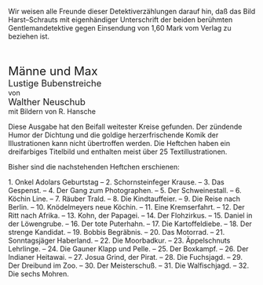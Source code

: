 Wir weisen alle Freunde dieser Detektiverzählungen darauf hin, daß das Bild Harst–Schrauts mit eigenhändiger Unterschrift der beiden berühmten Gentlemandetektive gegen Einsendung von 1,60 Mark vom Verlag zu beziehen ist.

<div class="centered" style="font-size: x-large; margin-top: 2em;">Männe und Max</div>

<div class="centered" style="font-size: large;">Lustige Bubenstreiche</div>

<div class="centered">von</div>

<div class="centered" style="font-size: large;">Walther Neuschub</div>

<div class="centered" style="margin-bottom: 1em;">mit Bildern von R. Hansche</div>

Diese Ausgabe hat den Beifall weitester Kreise gefunden. Der zündende Humor der Dichtung und die goldige herzerfrischende Komik der Illustrationen kann nicht übertroffen werden. Die Heftchen haben ein dreifarbiges Titelbild und enthalten meist über 25 Textillustrationen.

Bisher sind die nachstehenden Heftchen erschienen:

1\. Onkel Adolars Geburtstag – 2. Schornsteinfeger Krause. – 3. Das Gespenst. – 4. Der Gang zum Photographen. – 5. Der Schweinestall. – 6. Köchin Line. – 7. Räuber Trald. – 8. Die Kindtauffeier. – 9. Die Reise nach Berlin. – 10. Knödelmeyers neue Köchin. – 11. Eine Kremserfahrt. – 12. Der Ritt nach Afrika. – 13. Kohn, der Papagei. – 14. Der Flohzirkus. – 15. Daniel in der Löwengrube. – 16. Der tote Puterhahn. – 17. Die Kartoffeldiebe. – 18. Der strenge Kandidat. – 19. Bobbis Begräbnis. – 20. Das Motorrad. – 21. Sonntagsjäger Haberland. – 22. Die Moorbadkur. – 23. Äppelschnuts Lehrlinge. – 24. Die Gauner Klapp und Pelle. – 25. Der Boxkampf. – 26. Der Indianer Heitawai. – 27. Josua Grind, der Pirat. – 28. Die Fuchsjagd. – 29. Der Dreibund im Zoo. – 30. Der Meisterschuß. – 31. Die Walfischjagd. – 32. Die sechs Mohren.

